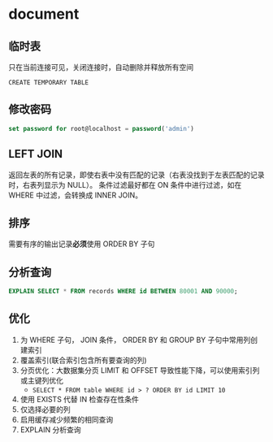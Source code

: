 # document

## 临时表

只在当前连接可见，关闭连接时，自动删除并释放所有空间

```shell
CREATE TEMPORARY TABLE
```

## 修改密码

```sql
set password for root@localhost = password('admin')
```

## LEFT JOIN

返回左表的所有记录，即使右表中没有匹配的记录（右表没找到于左表匹配的记录时，右表列显示为 NULL）。
条件过滤最好都在 ON 条件中进行过滤，如在 WHERE 中过滤，会转换成 INNER JOIN。

## 排序

需要有序的输出记录**必须**使用 ORDER BY 子句

## 分析查询

```sql
EXPLAIN SELECT * FROM records WHERE id BETWEEN 80001 AND 90000;
```

## 优化

1. 为 WHERE 子句， JOIN 条件， ORDER BY 和 GROUP BY 子句中常用列创建索引
2. 覆盖索引(联合索引包含所有要查询的列)
3. 分页优化：大数据集分页 LIMIT 和 OFFSET 导致性能下降，可以使用索引列或主键列优化
    - `SELECT * FROM table WHERE id > ? ORDER BY id LIMIT 10`
4. 使用 EXISTS 代替 IN 检查存在性条件
5. 仅选择必要的列
6. 启用缓存减少频繁的相同查询
7. EXPLAIN 分析查询
